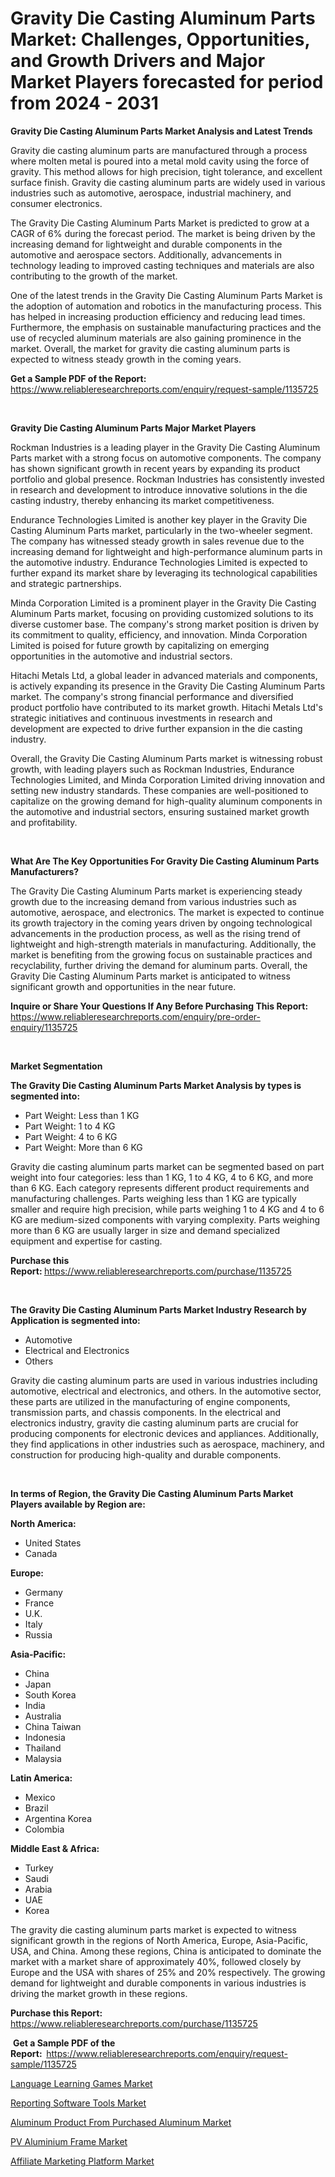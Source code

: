 <p><h1>Gravity Die Casting Aluminum Parts Market: Challenges, Opportunities, and Growth Drivers and Major Market Players forecasted for period from 2024 - 2031</h1></p><p><strong>Gravity Die Casting Aluminum Parts Market Analysis and Latest Trends</strong></p>
<p><p>Gravity die casting aluminum parts are manufactured through a process where molten metal is poured into a metal mold cavity using the force of gravity. This method allows for high precision, tight tolerance, and excellent surface finish. Gravity die casting aluminum parts are widely used in various industries such as automotive, aerospace, industrial machinery, and consumer electronics.</p><p>The Gravity Die Casting Aluminum Parts Market is predicted to grow at a CAGR of 6% during the forecast period. The market is being driven by the increasing demand for lightweight and durable components in the automotive and aerospace sectors. Additionally, advancements in technology leading to improved casting techniques and materials are also contributing to the growth of the market.</p><p>One of the latest trends in the Gravity Die Casting Aluminum Parts Market is the adoption of automation and robotics in the manufacturing process. This has helped in increasing production efficiency and reducing lead times. Furthermore, the emphasis on sustainable manufacturing practices and the use of recycled aluminum materials are also gaining prominence in the market. Overall, the market for gravity die casting aluminum parts is expected to witness steady growth in the coming years.</p></p>
<p><strong>Get a Sample PDF of the Report:&nbsp;</strong> <a href="https://www.reliableresearchreports.com/enquiry/request-sample/1135725">https://www.reliableresearchreports.com/enquiry/request-sample/1135725</a></p>
<p>&nbsp;</p>
<p><strong>Gravity Die Casting Aluminum Parts Major Market Players</strong></p>
<p><p>Rockman Industries is a leading player in the Gravity Die Casting Aluminum Parts market with a strong focus on automotive components. The company has shown significant growth in recent years by expanding its product portfolio and global presence. Rockman Industries has consistently invested in research and development to introduce innovative solutions in the die casting industry, thereby enhancing its market competitiveness.</p><p>Endurance Technologies Limited is another key player in the Gravity Die Casting Aluminum Parts market, particularly in the two-wheeler segment. The company has witnessed steady growth in sales revenue due to the increasing demand for lightweight and high-performance aluminum parts in the automotive industry. Endurance Technologies Limited is expected to further expand its market share by leveraging its technological capabilities and strategic partnerships.</p><p>Minda Corporation Limited is a prominent player in the Gravity Die Casting Aluminum Parts market, focusing on providing customized solutions to its diverse customer base. The company's strong market position is driven by its commitment to quality, efficiency, and innovation. Minda Corporation Limited is poised for future growth by capitalizing on emerging opportunities in the automotive and industrial sectors.</p><p>Hitachi Metals Ltd, a global leader in advanced materials and components, is actively expanding its presence in the Gravity Die Casting Aluminum Parts market. The company's strong financial performance and diversified product portfolio have contributed to its market growth. Hitachi Metals Ltd's strategic initiatives and continuous investments in research and development are expected to drive further expansion in the die casting industry.</p><p>Overall, the Gravity Die Casting Aluminum Parts market is witnessing robust growth, with leading players such as Rockman Industries, Endurance Technologies Limited, and Minda Corporation Limited driving innovation and setting new industry standards. These companies are well-positioned to capitalize on the growing demand for high-quality aluminum components in the automotive and industrial sectors, ensuring sustained market growth and profitability.</p></p>
<p>&nbsp;</p>
<p><strong>What Are The Key Opportunities For Gravity Die Casting Aluminum Parts Manufacturers?</strong></p>
<p><p>The Gravity Die Casting Aluminum Parts market is experiencing steady growth due to the increasing demand from various industries such as automotive, aerospace, and electronics. The market is expected to continue its growth trajectory in the coming years driven by ongoing technological advancements in the production process, as well as the rising trend of lightweight and high-strength materials in manufacturing. Additionally, the market is benefiting from the growing focus on sustainable practices and recyclability, further driving the demand for aluminum parts. Overall, the Gravity Die Casting Aluminum Parts market is anticipated to witness significant growth and opportunities in the near future.</p></p>
<p><strong>Inquire or Share Your Questions If Any Before Purchasing This Report:</strong> <a href="https://www.reliableresearchreports.com/enquiry/pre-order-enquiry/1135725">https://www.reliableresearchreports.com/enquiry/pre-order-enquiry/1135725</a></p>
<p>&nbsp;</p>
<p><strong>Market Segmentation</strong></p>
<p><strong>The Gravity Die Casting Aluminum Parts Market Analysis by types is segmented into:</strong></p>
<p><ul><li>Part Weight: Less than 1 KG</li><li>Part Weight: 1 to 4 KG</li><li>Part Weight: 4 to 6 KG</li><li>Part Weight: More than 6 KG</li></ul></p>
<p><p>Gravity die casting aluminum parts market can be segmented based on part weight into four categories: less than 1 KG, 1 to 4 KG, 4 to 6 KG, and more than 6 KG. Each category represents different product requirements and manufacturing challenges. Parts weighing less than 1 KG are typically smaller and require high precision, while parts weighing 1 to 4 KG and 4 to 6 KG are medium-sized components with varying complexity. Parts weighing more than 6 KG are usually larger in size and demand specialized equipment and expertise for casting.</p></p>
<p><strong>Purchase this Report:&nbsp;</strong><a href="https://www.reliableresearchreports.com/purchase/1135725">https://www.reliableresearchreports.com/purchase/1135725</a></p>
<p>&nbsp;</p>
<p><strong>The Gravity Die Casting Aluminum Parts Market Industry Research by Application is segmented into:</strong></p>
<p><ul><li>Automotive</li><li>Electrical and Electronics</li><li>Others</li></ul></p>
<p><p>Gravity die casting aluminum parts are used in various industries including automotive, electrical and electronics, and others. In the automotive sector, these parts are utilized in the manufacturing of engine components, transmission parts, and chassis components. In the electrical and electronics industry, gravity die casting aluminum parts are crucial for producing components for electronic devices and appliances. Additionally, they find applications in other industries such as aerospace, machinery, and construction for producing high-quality and durable components.</p></p>
<p>&nbsp;</p>
<p><strong>In terms of Region, the Gravity Die Casting Aluminum Parts Market Players available by Region are:</strong></p>
<p>
    <p> <strong> North America: </strong>
        <ul>
            <li>United States</li>
            <li>Canada</li>
        </ul>
        </p> 
    <p> <strong> Europe: </strong>
        <ul>
            <li>Germany</li>
            <li>France</li>
            <li>U.K.</li>
            <li>Italy</li>
            <li>Russia</li>
        </ul>
        </p> 
    <p> <strong> Asia-Pacific: </strong>
        <ul>
            <li>China</li>
            <li>Japan</li>
            <li>South Korea</li>
            <li>India</li>
            <li>Australia</li>
            <li>China Taiwan</li>
            <li>Indonesia</li>
            <li>Thailand</li>
            <li>Malaysia</li>
        </ul>
        </p> 
    <p> <strong> Latin America: </strong>
        <ul>
            <li>Mexico</li>
            <li>Brazil</li>
            <li>Argentina Korea</li>
            <li>Colombia</li>
        </ul>
        </p> 
    <p> <strong> Middle East & Africa: </strong>
        <ul>
            <li>Turkey</li>
            <li>Saudi</li>
            <li>Arabia</li>
            <li>UAE</li>
            <li>Korea</li>
        </ul>
    </p>
    </p>
<p><p>The gravity die casting aluminum parts market is expected to witness significant growth in the regions of North America, Europe, Asia-Pacific, USA, and China. Among these regions, China is anticipated to dominate the market with a market share of approximately 40%, followed closely by Europe and the USA with shares of 25% and 20% respectively. The growing demand for lightweight and durable components in various industries is driving the market growth in these regions.</p></p>
<p><strong>Purchase this Report: </strong><a href="https://www.reliableresearchreports.com/purchase/1135725">https://www.reliableresearchreports.com/purchase/1135725</a></p>
<p>&nbsp;<strong>Get a Sample PDF of the Report:&nbsp;&nbsp;</strong><a href="https://www.reliableresearchreports.com/enquiry/request-sample/1135725">https://www.reliableresearchreports.com/enquiry/request-sample/1135725</a></p>
<p><strong></strong></p>
<p><p><a href="https://medium.com/@zoerees777/language-learning-games-market-comprehensive-assessment-by-type-application-and-geography-5603f86c6d25">Language Learning Games Market</a></p><p><a href="https://medium.com/@annaalexander40/reporting-software-tools-market-size-cagr-trends-2024-2030-98e2c0dca64f">Reporting Software Tools Market</a></p><p><a href="https://issuu.com/reportprime-2/docs/aluminum-product-from-purchased-aluminum-market-si">Aluminum Product From Purchased Aluminum Market</a></p><p><a href="https://issuu.com/reportprime-2/docs/pv-aluminium-frame-market-size-2030.pptx">PV Aluminium Frame Market</a></p><p><a href="https://medium.com/@annaalexander40/affiliate-marketing-platform-market-insights-into-market-cagr-market-trends-and-growth-af3dce03f428">Affiliate Marketing Platform Market</a></p></p>